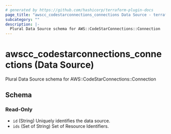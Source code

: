 ```yaml
---
# generated by https://github.com/hashicorp/terraform-plugin-docs
page_title: "awscc_codestarconnections_connections Data Source - terraform-provider-awscc"
subcategory: ""
description: |-
  Plural Data Source schema for AWS::CodeStarConnections::Connection
---
```


# awscc_codestarconnections_connections (Data Source)

Plural Data Source schema for AWS::CodeStarConnections::Connection



<!-- schema generated by tfplugindocs -->
## Schema

### Read-Only

- `id` (String) Uniquely identifies the data source.
- `ids` (Set of String) Set of Resource Identifiers.

